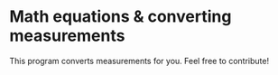 # Math equations & converting measurements
This program converts measurements for you.
Feel free to contribute!